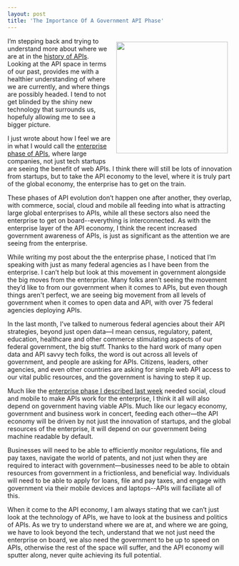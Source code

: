 ```yaml
---
layout: post
title: 'The Importance Of A Government API Phase'
---
```

<p><img style="padding: 10px;" src="https://s3.amazonaws.com/kinlane-productions/bw-icons/bw-government.jpg" alt="" width="250" align="right" /></p>
<p>I&rsquo;m stepping back and trying to understand more about where we are at in the <a href="http://history.apievangelist.com/">history of APIs</a>. Looking at the API space in terms of our past, provides me with a healthier understanding of where we are currently, and where things are possibly headed. I tend to not get blinded by the shiny new technology that surrounds us, hopefuly allowing me to see a bigger picture.</p>
<p>I just wrote about how I feel we are in what I would call the <a href="http://apievangelist.com/2014/02/17/what-is-the-next-phase-of-apis/">enterprise phase of APIs</a>, where large companies, not just tech startups are seeing the benefit of web APIs. I think there will still be lots of innovation from startups, but to take the API economy to the level, where it is truly part of the global economy, the enterprise has to get on the train.</p>
<p>These phases of API evolution don&rsquo;t happen one after another, they overlap, with commerce, social, cloud and mobile all feeding into what is attracting large global enterprises to APIs, while all these sectors also need the enterprise to get on board--everything is interconnected. As with the enterprise layer of the API economy, I think the recent increased government awareness of APIs, is just as significant as the attention we are seeing from the enterprise.</p>
<p>While writing my post about the the enterprise phase, I noticed that I&rsquo;m speaking with just as many federal agencies as I have been from the enterprise. I can&rsquo;t help but look at this movement in government alongside the big moves from the enterprise. Many folks aren&rsquo;t seeing the movement they&rsquo;d like to from our government when it comes to APIs, but even though things aren't perfect, we are seeing big movement from all levels of government when it comes to open data and API, with over 75 federal agencies deploying APIs.</p>
<p>In the last month, I&rsquo;ve talked to numerous federal agencies about their API strategies, beyond just open data&mdash;I mean census, regulatory, patent, education, healthcare and other commerce stimulating aspects of our federal government, the big stuff. Thanks to the hard work of many open data and API savvy tech folks, the word is out across all levels of government, and people are asking for APIs. Citizens, leaders, other agencies, and even other countries are asking for simple web API access to our vital public resources, and the government is having to step it up.</p>
<p>Much like the <a href="http://apievangelist.com/2014/02/17/what-is-the-next-phase-of-apis/">enterprise phase I described last week</a> needed social, cloud and mobile to make APIs work for the enterprise, I think it all will also depend on government having viable APIs. Much like our legacy economy, government and business work in concert, feeding each other&mdash;the API economy will be driven by not just the innovation of startups, and the global resources of the enterprise, it will depend on our government being machine readable by default.</p>
<p>Businesses will need to be able to efficiently monitor regulations, file and pay taxes, navigate the world of patents, and not just when they are required to interact with government&mdash;businesses need to be able to obtain resources from government in a frictionless, and beneficial way. Individuals will need to be able to apply for loans, file and pay taxes, and engage with government via their mobile devices and laptops--APIs will faciliate all of this.</p>
<p>When it come to the API economy, I am always stating that we can&rsquo;t just look at the technology of APIs, we have to look at the business and politics of APIs. As we try to understand where we are at, and where we are going, we have to look beyond the tech, understand that we not just need the enterprise on board, we also need the government to be up to speed on APIs, otherwise the rest of the space will suffer, and the API economy will sputter along, never quite achieving its full potential.</p>